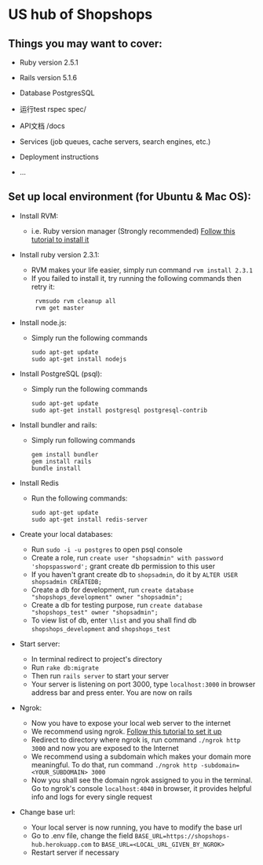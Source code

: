 # US hub of Shopshops

## Things you may want to cover:

* Ruby version
2.5.1

* Rails version
5.1.6

* Database
PostgresSQL

* 运行test
rspec spec/

* API文档
/docs

* Services (job queues, cache servers, search engines, etc.)

* Deployment instructions

* ...

## Set up local environment (for Ubuntu & Mac OS):
* Install RVM:
    * i.e. Ruby version manager (Strongly recommended) 
    [Follow this tutorial to install it](https://github.com/rvm/rvm)
    

* Install ruby version 2.3.1:
    * RVM makes your life easier, simply run command `rvm install 2.3.1`
    * If you failed to install it, try running the following commands then retry it:
        ```
         rvmsudo rvm cleanup all
         rvm get master
        ```
 
* Install node.js:
    * Simply run the following commands
        ```
        sudo apt-get update
        sudo apt-get install nodejs
        ```
        
* Install PostgreSQL (psql):
    * Simply run the following commands
        ```
        sudo apt-get update
        sudo apt-get install postgresql postgresql-contrib
        ```
        
* Install bundler and rails:
    * Simply run following commands
        ```
        gem install bundler
        gem install rails
        bundle install
        ```
 * Install Redis
    * Run the following commands:
        ```
        sudo apt-get update
        sudo apt-get install redis-server
        ```
 
 * Create your local databases:
   * Run `sudo -i -u postgres` to open psql console
   * Create a role, run `create user "shopsadmin" with password 'shopspassword';` grant create db permission to this user
   * If you haven't grant create db to `shopsadmin`, do it by `ALTER USER shopsadmin CREATEDB;`
   * Create a db for development, run `create database "shopshops_development" owner "shopsadmin";`
   * Create a db for testing purpose, run `create database "shopshops_test" owner "shopsadmin";`
   * To view list of db, enter `\list` and you shall find db `shopshops_development` and `shopshops_test`
   
 * Start server:
    * In terminal redirect to project's directory
    * Run `rake db:migrate`
    * Then run `rails server` to start your server
    * Your server is listening on port 3000, type `localhost:3000` in browser address bar and press enter. You are now on rails
 
 * Ngrok:
    * Now you have to expose your local web server to the internet
    * We recommend using ngrok. [Follow this tutorial to set it up](https://dashboard.ngrok.com/get-started)
    * Redirect to directory where ngrok is, run command `./ngrok http 3000` and now you are exposed to the Internet
    * We recommend using a subdomain which makes your domain more meaningful. To do that, run command `./ngrok http -subdomain=<YOUR_SUBDOMAIN> 3000`
    * Now you shall see the domain ngrok assigned to you in the terminal. Go to ngrok's console `localhost:4040` in browser, it provides helpful info and logs for every single request
 
 * Change base url:
    * Your local server is now running, you have to modify the base url
    * Go to .env file, change the field `BASE_URL=https://shopshops-hub.herokuapp.com` to `BASE_URL=<LOCAL_URL_GIVEN_BY_NGROK>`
    * Restart server if necessary
 
    
